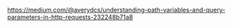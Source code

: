 https://medium.com/@averydcs/understanding-path-variables-and-query-parameters-in-http-requests-232248b71a8